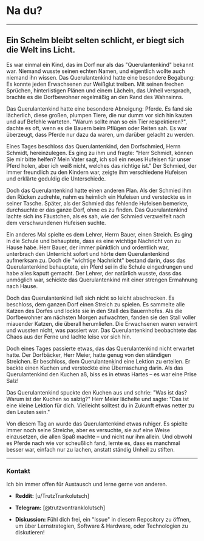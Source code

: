 # Na du?

---
Ein Schelm bleibt selten schlicht, er biegt sich die Welt ins Licht.
---

Es war einmal ein Kind, das im Dorf nur als das "Querulantenkind" bekannt war. Niemand wusste seinen echten Namen, und eigentlich wollte auch niemand ihn wissen. Das Querulantenkind hatte eine besondere Begabung: Es konnte jeden Erwachsenen zur Weißglut treiben. Mit seinen frechen Sprüchen, hinterlistigen Plänen und einem Lächeln, das Unheil versprach, brachte es die Dorfbewohner regelmäßig an den Rand des Wahnsinns.

Das Querulantenkind hatte eine besondere Abneigung: Pferde. Es fand sie lächerlich, diese großen, plumpen Tiere, die nur dumm vor sich hin kauten und auf Befehle warteten. "Warum sollte man so ein Tier respektieren?", dachte es oft, wenn es die Bauern beim Pflügen oder Reiten sah. Es war überzeugt, dass Pferde nur dazu da waren, um darüber gelacht zu werden.

Eines Tages beschloss das Querulantenkind, den Dorfschmied, Herrn Schmidt, hereinzulegen. Es ging zu ihm und fragte: "Herr Schmidt, können Sie mir bitte helfen? Mein Vater sagt, ich soll ein neues Hufeisen für unser Pferd holen, aber ich weiß nicht, welches das richtige ist." Der Schmied, der immer freundlich zu den Kindern war, zeigte ihm verschiedene Hufeisen und erklärte geduldig die Unterschiede.

Doch das Querulantenkind hatte einen anderen Plan. Als der Schmied ihm den Rücken zudrehte, nahm es heimlich ein Hufeisen und versteckte es in seiner Tasche. Später, als der Schmied das fehlende Hufeisen bemerkte, durchsuchte er das ganze Dorf, ohne es zu finden. Das Querulantenkind lachte sich ins Fäustchen, als es sah, wie der Schmied verzweifelt nach dem verschwundenen Hufeisen suchte.

Ein anderes Mal spielte es dem Lehrer, Herrn Bauer, einen Streich. Es ging in die Schule und behauptete, dass es eine wichtige Nachricht von zu Hause habe. Herr Bauer, der immer pünktlich und ordentlich war, unterbrach den Unterricht sofort und hörte dem Querulantenkind aufmerksam zu. Doch die "wichtige Nachricht" bestand darin, dass das Querulantenkind behauptete, ein Pferd sei in die Schule eingedrungen und habe alles kaputt gemacht. Der Lehrer, der natürlich wusste, dass das unmöglich war, schickte das Querulantenkind mit einer strengen Ermahnung nach Hause.

Doch das Querulantenkind ließ sich nicht so leicht abschrecken. Es beschloss, dem ganzen Dorf einen Streich zu spielen. Es sammelte alle Katzen des Dorfes und lockte sie in den Stall des Bauernhofes. Als die Dorfbewohner am nächsten Morgen aufwachten, fanden sie den Stall voller miauender Katzen, die überall herumliefen. Die Erwachsenen waren verwirrt und wussten nicht, was passiert war. Das Querulantenkind beobachtete das Chaos aus der Ferne und lachte leise vor sich hin.

Doch eines Tages passierte etwas, das das Querulantenkind nicht erwartet hatte. Der Dorfbäcker, Herr Meier, hatte genug von den ständigen Streichen. Er beschloss, dem Querulantenkind eine Lektion zu erteilen. Er backte einen Kuchen und versteckte eine Überraschung darin. Als das Querulantenkind den Kuchen aß, biss es in etwas Hartes – es war eine Prise Salz!

Das Querulantenkind spuckte den Kuchen aus und schrie: "Was ist das? Warum ist der Kuchen so salzig?" Herr Meier lächelte und sagte: "Das ist eine kleine Lektion für dich. Vielleicht solltest du in Zukunft etwas netter zu den Leuten sein."

Von diesem Tag an wurde das Querulantenkind etwas ruhiger. Es spielte immer noch seine Streiche, aber es versuchte, sie auf eine Weise einzusetzen, die allen Spaß machte – und nicht nur ihm allein. Und obwohl es Pferde nach wie vor scheußlich fand, lernte es, dass es manchmal besser war, einfach nur zu lachen, anstatt ständig Unheil zu stiften.


---

### Kontakt

Ich bin immer offen für Austausch und lerne gerne von anderen.

-   **Reddit:** [u/TrutzTrankolutsch]
-   **Telegram:** [@trutzvontranklolutsch]
  
-   **Diskussion:** Fühl dich frei, ein "Issue" in diesem Repository zu öffnen, um über Lernstrategien, Software & Hardware, oder Technologien zu diskutieren!
